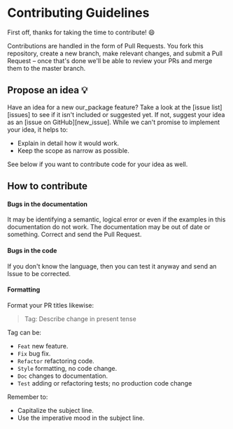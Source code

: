 # Contributing Guidelines

First off, thanks for taking the time to contribute! 😄

Contributions are handled in the form of Pull Requests. You fork this repository, create a new branch, make relevant changes, and submit a Pull Request – once that's done we'll be able to review your PRs and merge them to the master branch.

## Propose an idea 💡

Have an idea for a new our_package feature? Take a look at the [issue list][issues] to see if it isn't included or suggested yet. If not, suggest your idea as an [issue on GitHub][new_issue]. While we can't promise to implement your idea, it helps to:

* Explain in detail how it would work.
* Keep the scope as narrow as possible.

See below if you want to contribute code for your idea as well.

## How to contribute

#### Bugs in the documentation

It may be identifying a semantic, logical error or even if the examples in this documentation do not work. The documentation may be out of date or something. Correct and send the Pull Request.

#### Bugs in the code

If you don't know the language, then you can test it anyway and send an Issue to be corrected.

#### Formatting

Format your PR titles likewise:

> Tag: Describe change in present tense

Tag can be:

- `Feat` new feature.
- `Fix` bug fix.
- `Refactor` refactoring code.
- `Style` formatting, no code change.
- `Doc` changes to documentation.
- `Test` adding or refactoring tests; no production code change

Remember to:

- Capitalize the subject line.
- Use the imperative mood in the subject line.
